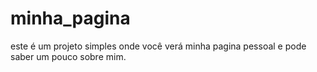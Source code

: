 # minha_pagina
este é um projeto simples onde você verá minha pagina pessoal e pode saber um pouco sobre mim.

